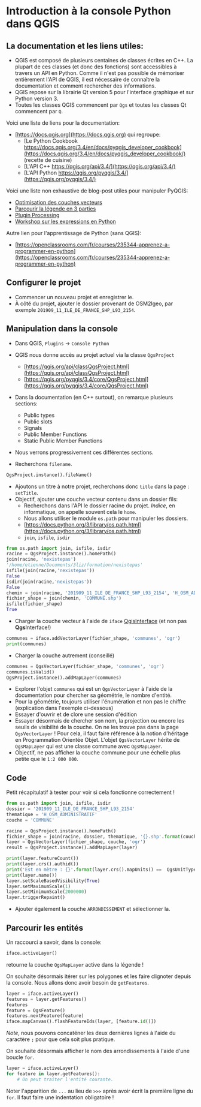 # Introduction à la console Python dans QGIS

## La documentation et les liens utiles:

* QGIS est composé de plusieurs centaines de classes écrites en C++. 
La plupart de ces classes (et donc des fonctions) sont accessibles à travers un API en Python. 
Comme il n'est pas possible de mémoriser entièrement l'API de QGIS, il est nécessaire de connaître la 
documentation et comment rechercher des informations.
* QGIS repose sur la librairie Qt version 5 pour l'interface graphique et sur Python version 3.
* Toutes les classes QGIS commencent par `Qgs` et toutes les classes Qt commencent par `Q`.

Voici une liste de liens pour la documentation:

* [https://docs.qgis.org](https://docs.qgis.org) qui regroupe:
	* [Le Python Cookbook https://docs.qgis.org/3.4/en/docs/pyqgis_developer_cookbook](https://docs.qgis.org/3.4/en/docs/pyqgis_developer_cookbook/) (recette de cuisine)
	* [L'API C++ https://qgis.org/api/3.4/](https://qgis.org/api/3.4/)
	* [L'API Python https://qgis.org/pyqgis/3.4/](https://qgis.org/pyqgis/3.4/)

Voici une liste non exhaustive de blog-post utiles pour manipuler PyQGIS:

* [Optimisation des couches vecteurs](https://nyalldawson.net/2016/10/speeding-up-your-pyqgis-scripts/)
* [Parcourir la légende en 3 parties](https://www.lutraconsulting.co.uk/blog/2014/07/06/qgis-layer-tree-api-part-1/)
* [Plugin Processing](http://www.qgistutorials.com/en/docs/3/processing_python_plugin.html)
* [Workshop sur les expressions en Python](https://madmanwoo.gitlab.io/foss4g-python-workshop/)

Autre lien pour l'apprentissage de Python (sans QGIS):
* [https://openclassrooms.com/fr/courses/235344-apprenez-a-programmer-en-python](https://openclassrooms.com/fr/courses/235344-apprenez-a-programmer-en-python)

## Configurer le projet

* Commencer un nouveau projet et enregistrer le.
* À côté du projet, ajouter le dossier provenant de OSM2Igeo, par exemple `201909_11_ILE_DE_FRANCE_SHP_L93_2154`.

## Manipulation dans la console

* Dans QGIS, `Plugins` -> `Console Python`
* QGIS nous donne accès au projet actuel via la classe `QgsProject`
	* [https://qgis.org/api/classQgsProject.html](https://qgis.org/api/classQgsProject.html)
	* [https://qgis.org/pyqgis/3.4/core/QgsProject.html](https://qgis.org/pyqgis/3.4/core/QgsProject.html)
	
* Dans la documentation (en C++ surtout), on remarque plusieurs sections:
	* Public types
	* Public slots
	* Signals
	* Public Member Functions
	* Static Public Member Functions
* Nous verrons progressivement ces différentes sections.
* Recherchons `filename`.
```python
QgsProject.instance().fileName()
```
* Ajoutons un titre à notre projet, recherchons donc `title` dans la page : `setTitle`.
* Objectif, ajouter une couche vecteur contenu dans un dossier fils:
	* Recherchons dans l'API le dossier racine du projet. *Indice*, en informatique, on appelle souvent cela le `home`.
	* Nous allons utiliser le module `os.path` pour manipuler les dossiers.
	* [https://docs.python.org/3/library/os.path.html](https://docs.python.org/3/library/os.path.html)
	* `join`, `isfile`, `isdir`

```python
from os.path import join, isfile, isdir
racine = QgsProject.instance().homePath()
join(racine, 'nexistepas')
'/home/etienne/Documents/3liz/formation/nexistepas'
isfile(join(racine,'nexistepas'))
False
isdir(join(racine,'nexistepas'))
False
chemin = join(racine, '201909_11_ILE_DE_FRANCE_SHP_L93_2154', 'H_OSM_ADMINISTRATIF')
fichier_shape = join(chemin, 'COMMUNE.shp')
isfile(fichier_shape)
True
```

* Charger la couche vecteur à l'aide de `iface` [QgisInterface](https://qgis.org/api/classQgisInterface.html) (et non pas **Qgs**Interface!)

```python
communes = iface.addVectorLayer(fichier_shape, 'communes', 'ogr')
print(communes)
```

* Charger la couche autrement (conseillé)
```python
communes = QgsVectorLayer(fichier_shape, 'communes', 'ogr')
communes.isValid()
QgsProject.instance().addMapLayer(communes)
```
* Explorer l'objet `communes` qui est un `QgsVectorLayer` à l'aide de la documentation pour chercher sa géométrie, le nombre d'entité.
* Pour la géométrie, toujours utiliser l'énumération et non pas le chiffre (explication dans l'exemple ci-dessous)
* Essayer d'ouvrir et de clore une session d'édition
* Essayer désormais de chercher son nom, la projection ou encore les seuils de visibilité de la couche.
On ne les trouve pas dans la page `QgsVectorLayer` !
Pour cela, il faut faire référence à la notion d'héritage en Programmation Orientée Objet.
L'objet `QgsVectorLayer` hérite de `QgsMapLayer` qui est une classe commune avec `QgsMapLayer`.
* Objectif, ne pas afficher la couche commune pour une échelle plus petite que le `1:2 000 000`.

## Code

Petit récapitulatif à tester pour voir si cela fonctionne correctement !

```python
from os.path import join, isfile, isdir
dossier = '201909_11_ILE_DE_FRANCE_SHP_L93_2154'
thematique = 'H_OSM_ADMINISTRATIF'
couche = 'COMMUNE'

racine = QgsProject.instance().homePath()
fichier_shape = join(racine, dossier, thematique, '{}.shp'.format(couche))
layer = QgsVectorLayer(fichier_shape, couche, 'ogr')
result = QgsProject.instance().addMapLayer(layer)

print(layer.featureCount())
print(layer.crs().authid())
print('Est en mètre : {}'.format(layer.crs().mapUnits() ==  QgsUnitTypes.DistanceMeters))
print(layer.name())
layer.setScaleBasedVisibility(True)
layer.setMaximumScale(1)
layer.setMinimumScale(2000000)
layer.triggerRepaint()
```

* Ajouter également la couche `ARRONDISSEMENT` et sélectionner la.

## Parcourir les entités

Un raccourci a savoir, dans la console:
```python
iface.activeLayer()
```
retourne la couche `QgsMapLayer` active dans la légende !

On souhaite désormais itérer sur les polygones et les faire clignoter depuis la console.
Nous allons donc avoir besoin de `getFeatures`.

```python
layer = iface.activeLayer()
features = layer.getFeatures()
features
feature = QgsFeature()
features.nextFeature(feature)
iface.mapCanvas().flashFeatureIds(layer, [feature.id()])
```
*Note*, nous pouvons concaténer les deux dernières lignes à l'aide du caractère `;` pour que cela soit plus pratique.

On souhaite désormais afficher le nom des arrondissements à l'aide d'une boucle `for`.

```python
layer = iface.activeLayer()
for feature in layer.getFeatures():
    # On peut traiter l'entité courante.    
```

Noter l'apparition de `...` au lieu de `>>>` après avoir écrit la première ligne du `for`.
Il faut faire une indentation obligatoire !
